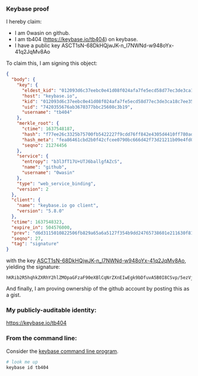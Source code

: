 ### Keybase proof

I hereby claim:

  * I am 0wasin on github.
  * I am tb404 (https://keybase.io/tb404) on keybase.
  * I have a public key ASCT1sN-68DkHQjwJK-n_l7NWNd-w948oYx-41q2JqMv8Ao

To claim this, I am signing this object:

```json
{
  "body": {
    "key": {
      "eldest_kid": "012093d6c37eebc0e41d08f024afa7fe5ecd58d77ec3de3ca18c7ee35ab626a32ff00a",
      "host": "keybase.io",
      "kid": "012093d6c37eebc0e41d08f024afa7fe5ecd58d77ec3de3ca18c7ee35ab626a32ff00a",
      "uid": "7420355676ab3670377bbc25608c3b19",
      "username": "tb404"
    },
    "merkle_root": {
      "ctime": 1637548187,
      "hash": "f77ee26c3325b75700fb5422227f9cdd76ff842e4305d4410ff780ad2e52ebc6d92a60c5f38932c17863e08ff65bf03ba645433e8be36754e3d7d6820c556b93",
      "hash_meta": "fea86461cbd2b0f42cfcee0790bc666d42f73d21211b09e4fd03d5c5ee86d461",
      "seqno": 21274456
    },
    "service": {
      "entropy": "b3l3fT17U+UTJ6ballgfAZcS",
      "name": "github",
      "username": "0wasin"
    },
    "type": "web_service_binding",
    "version": 2
  },
  "client": {
    "name": "keybase.io go client",
    "version": "5.8.0"
  },
  "ctime": 1637548323,
  "expire_in": 504576000,
  "prev": "d6d3115010822506fb829a65a6a5127f354b9dd24765738601e211630f81aeab",
  "seqno": 27,
  "tag": "signature"
}
```

with the key [ASCT1sN-68DkHQjwJK-n_l7NWNd-w948oYx-41q2JqMv8Ao](https://keybase.io/tb404), yielding the signature:

```
hKRib2R5hqhkZXRhY2hlZMOpaGFzaF90eXBlCqNrZXnEIwEgk9bDfuvA5B0I8CSvp/5ezVjXfsPePKGMfuNatiajL/AKp3BheWxvYWTESpcCG8Qg1tMRUBCCJQb7gpplpqUSfzVLndJHZXOGAeIRYw+BrqvEILAN2gyF3qBNFq5ADDxYBzu//sIHeaKK4+QxlhaQF4mGAgHCo3NpZ8RAEQJDNt8oRyqaqneHgf/8tscEOfydEclMrigmvfcsLXVZXd3Ih+SB+S1rbETR2UVAQd+7ht7yYCUz7Sy4ommoD6hzaWdfdHlwZSCkaGFzaIKkdHlwZQildmFsdWXEIMDv0i4ATBOzR4buqFyvNSBAP5hxAO4h+yAHrihtPkiao3RhZ80CAqd2ZXJzaW9uAQ==

```

And finally, I am proving ownership of the github account by posting this as a gist.

### My publicly-auditable identity:

https://keybase.io/tb404

### From the command line:

Consider the [keybase command line program](https://keybase.io/download).

```bash
# look me up
keybase id tb404
```
